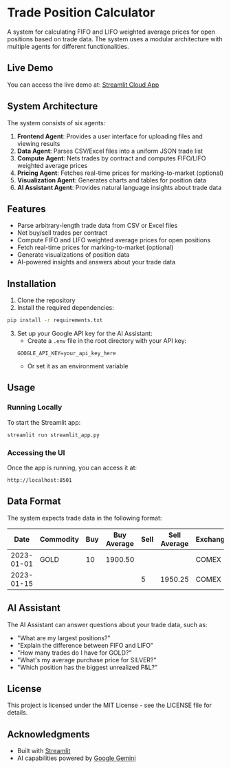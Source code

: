 # Trade Position Calculator

A system for calculating FIFO and LIFO weighted average prices for open positions based on trade data. The system uses a modular architecture with multiple agents for different functionalities.

## Live Demo

You can access the live demo at: [Streamlit Cloud App](https://your-app-url-here)

## System Architecture

The system consists of six agents:

1. **Frontend Agent**: Provides a user interface for uploading files and viewing results
2. **Data Agent**: Parses CSV/Excel files into a uniform JSON trade list
3. **Compute Agent**: Nets trades by contract and computes FIFO/LIFO weighted average prices
4. **Pricing Agent**: Fetches real-time prices for marking-to-market (optional)
5. **Visualization Agent**: Generates charts and tables for position data
6. **AI Assistant Agent**: Provides natural language insights about trade data

## Features

- Parse arbitrary-length trade data from CSV or Excel files
- Net buy/sell trades per contract
- Compute FIFO and LIFO weighted average prices for open positions
- Fetch real-time prices for marking-to-market (optional)
- Generate visualizations of position data
- AI-powered insights and answers about your trade data

## Installation

1. Clone the repository
2. Install the required dependencies:

```bash
pip install -r requirements.txt
```

3. Set up your Google API key for the AI Assistant:
   - Create a `.env` file in the root directory with your API key:
   ```
   GOOGLE_API_KEY=your_api_key_here
   ```
   - Or set it as an environment variable

## Usage

### Running Locally

To start the Streamlit app:

```bash
streamlit run streamlit_app.py
```

### Accessing the UI

Once the app is running, you can access it at:

```
http://localhost:8501
```

## Data Format

The system expects trade data in the following format:

| Date | Commodity | Buy | Buy Average | Sell | Sell Average | Exchange | Expiry | Client Code | Strategy | Code | Remarks | Tagging |
|------|-----------|-----|------------|------|--------------|----------|--------|-------------|----------|------|---------|---------|
| 2023-01-01 | GOLD | 10 | 1900.50 |  |  | COMEX | 2023-12-31 | 12345 | HEDGE | ABC123 | Initial purchase | Portfolio A |
| 2023-01-15 |  |  |  | 5 | 1950.25 | COMEX | 2023-12-31 | 12345 | HEDGE | ABC123 | Partial sale | Portfolio A |

## AI Assistant

The AI Assistant can answer questions about your trade data, such as:

- "What are my largest positions?"
- "Explain the difference between FIFO and LIFO"
- "How many trades do I have for GOLD?"
- "What's my average purchase price for SILVER?"
- "Which position has the biggest unrealized P&L?"

## License

This project is licensed under the MIT License - see the LICENSE file for details.

## Acknowledgments

- Built with [Streamlit](https://streamlit.io/)
- AI capabilities powered by [Google Gemini](https://ai.google.dev/)
